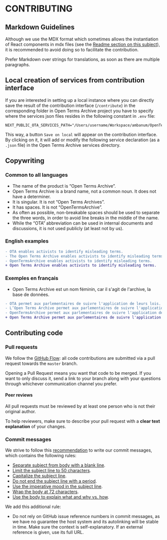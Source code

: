 # CONTRIBUTING

## Markdown Guidelines

Although we use the MDX format which sometimes allows the instantiation of React components in mdx files (see the [Readme section on this subject](/README.md#MDX)), it is recommended to avoid doing so to facilitate the contribution.

Prefer Markdown over strings for translations, as soon as there are multiple paragraphs.

## Local creation of services from contribution interface

If you are interested in setting up a local instance where you can directly save the result of the contribution interface (`/contribute`) in the corresponding folder in Open Terms Archive project you have to specify where the services json files resides in the following constant in `.env` file:

```
NEXT_PUBLIC_OTA_SERVICES_PATH="/Users/username/Workspace/ambanum/OpenTermsArchive/services"
```

This way, a button `Save on local` will appear on the contribution interface. By clicking on it, it will add or modify the following service declaration (as a `.json` file) in the Open Terms Archive services directory.

## Copywriting

### Common to all languages

- The name of the product is “Open Terms Archive”.
- Open Terms Archive is a brand name, not a common noun. It does not have a determiner.
- It is singular. It is not “Open Terms Archives”.
- It has spaces. It is not “OpenTermsArchive”.
- As often as possible, non-breakable spaces should be used to separate the three words, in order to avoid line breaks in the middle of the name.
- While the “OTA” abbreviation can be used in internal documents and discussions, it is not used publicly (at least not by us).

### English examples

```diff
- OTA enables activists to identify misleading terms.
- The Open Terms Archive enables activists to identify misleading terms.
- OpenTermsArchive enables activists to identify misleading terms.
+ Open Terms Archive enables activists to identify misleading terms.
```

### Exemples en français

- Open Terms Archive est un nom féminin, car il s'agit de l'archive, la base de données.

```diff
- OTA permet aux parlementaires de suivre l'application de leurs lois.
- L’Open Terms Archive permet aux parlementaires de suivre l'application de leurs lois.
- OpenTermsArchive permet aux parlementaires de suivre l'application de leurs lois.
+ Open Terms Archive permet aux parlementaires de suivre l'application de leurs lois.
```

## Contributing code

### Pull requests

We follow the [GitHub Flow](https://guides.github.com/introduction/flow/): all code contributions are submitted via a pull request towards the `master` branch.

Opening a Pull Request means you want that code to be merged. If you want to only discuss it, send a link to your branch along with your questions through whichever communication channel you prefer.

#### Peer reviews

All pull requests must be reviewed by at least one person who is not their original author.

To help reviewers, make sure to describe your pull request with a **clear text explanation** of your changes.

### Commit messages

We strive to follow this [recommendation](https://chris.beams.io/posts/git-commit) to write our commit messages, which contains the following rules:

- [Separate subject from body with a blank line](https://chris.beams.io/posts/git-commit/#separate).
- [Limit the subject line to 50 characters](https://chris.beams.io/posts/git-commit/#limit-50).
- [Capitalize the subject line](https://chris.beams.io/posts/git-commit/#capitalize).
- [Do not end the subject line with a period](https://chris.beams.io/posts/git-commit/#end).
- [Use the imperative mood in the subject line](https://chris.beams.io/posts/git-commit/#imperative).
- [Wrap the body at 72 characters](https://chris.beams.io/posts/git-commit/#wrap-72).
- [Use the body to explain what and why vs. how](https://chris.beams.io/posts/git-commit/#why-not-how).

We add this additional rule:

- Do not rely on GitHub issue reference numbers in commit messages, as we have no guarantee the host system and its autolinking will be stable in time. Make sure the context is self-explanatory. If an external reference is given, use its full URL.
